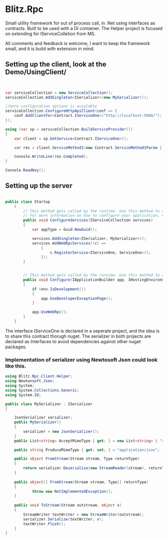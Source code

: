 # Blitz.Rpc

Small utility framework for  out of process call, in .Net using interfaces as contracts. 
Built to be used with a DI container. The Helper project is focused on extending for IServiceColletion from MS. 


All comments and feedback is welcome, I want to keep the framework small, and it is build with extension in mind. 



## Setting up the client, look at the Demo/UsingClient/

```csharp

    
var serviceCollection = new ServiceCollection();
serviceCollection.AddSingleton<ISerializer>(new MySerializer());

//more configuration options is avialable
serviceCollection.ConfigureHttpApiClient(conf => {
    conf.AddClientFor<Contract.IServiceOne>("http://localhost:5000/");
});

using (var sp = serviceCollection.BuildServiceProvider())
{
    var client = sp.GetService<Contract.IServiceOne>();

    var res = client.ServiceMethod1(new Contract.ServiceMethod1Param { NumberOfTasks = 25 });

    Console.WriteLine(res.Completed);
}

Console.ReadKey();

```


## Setting up the server

```csharp

public class Startup
    {
        // This method gets called by the runtime. Use this method to add services to the container.
        // For more information on how to configure your application, visit https://go.microsoft.com/fwlink/?LinkID=398940
        public void ConfigureServices(IServiceCollection services)
        {
            var appType = Guid.NewGuid();

            services.AddSingleton<ISerializer, MySerializer>();
            services.AddWebRpcServices((c) =>
                {
                    c.RegisterService<IServiceOne, ServiceOne>();
                });
        }


        // This method gets called by the runtime. Use this method to configure the HTTP request pipeline.
        public void Configure(IApplicationBuilder app, IHostingEnvironment env)
        {
            if (env.IsDevelopment())
            {
                app.UseDeveloperExceptionPage();
            }

            app.UseWebRpc();
        }
    }
```

The interface IServiceOne is declared in a seperate project, and the idea is to share this contract thorugh nuget. 
The serializer in both projects are declared as Interfaces to avoid dependencies against other nuget packages. 

### Implementation of serializer using Newtosoft Json could look like this. 
```csharp
using Blitz.Rpc.Client.Helper;
using Newtonsoft.Json;
using System;
using System.Collections.Generic;
using System.IO;

public class MySerializer : ISerializer
{

    JsonSerializer serializer;
    public MySerializer()
    {
        serializer = new JsonSerializer();
    }
    public List<string> AcceptMimeType { get; } = new List<string> { "application/json", "text/json" };

    public string ProduceMimeType { get; set; } = "application/json";

    public object FromStream(Stream stream, Type returnType)
    {
        return serializer.Deserialize(new StreamReader(stream), returnType);
    }
    
    public object[] FromStream(Stream stream, Type[] returnType)
    {
            throw new NotImplementedException();
    }
    
    public void ToStream(Stream outstream, object v)
    {
        StreamWriter textWriter = new StreamWriter(outstream);
        serializer.Serialize(textWriter, v);
        textWriter.Flush();
    }
}
```
